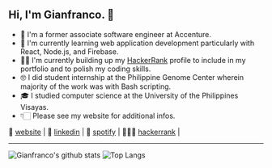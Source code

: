 ## Hi, I'm Gianfranco. 👋
- 👔 I'm a former associate software engineer at Accenture.
- 🧠 I'm currently learning web application development particularly with React, Node.js, and Firebase.
- 🐱‍💻 I'm currently building up my [HackerRank](https://www.hackerrank.com/) profile to include in my portfolio and to polish my coding skills.
- 🤓 I did student internship at the Philippine Genome Center wherein majority of the work was with Bash scripting.
- 🎓 I studied computer science at the University of the Philippines Visayas.
- 👇🏻 Please see my website for additional infos.

🏡 [website](https://ggianfranco.github.io/) | 💼 [linkedin](https://www.linkedin.com/in/ggianfranco/) | 🎹 [spotify](https://open.spotify.com/user/owduy27r9kl89gq5s1hyflty0?si=bc79dae4b4504d99) | 👨🏻‍💻 [hackerrank](https://www.hackerrank.com/GGianfranco) | 

---

![Gianfranco's github stats](https://github-readme-stats.vercel.app/api?username=ggianfranco&hide=contribs,prs&show_icons=true&hide_border=true&title_color=000)
![Top Langs](https://github-readme-stats.vercel.app/api/top-langs/?username=ggianfranco&layout=compact&hide_border=true)
